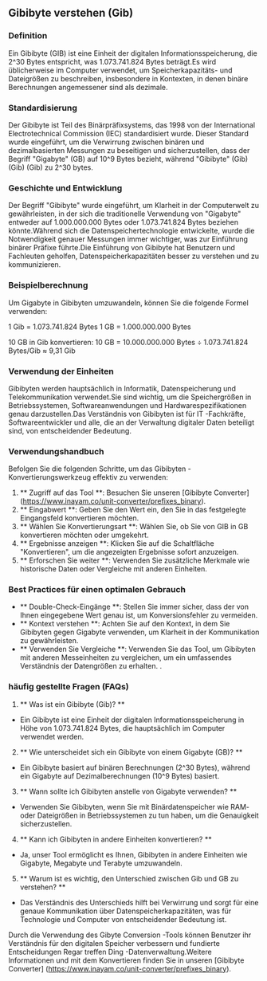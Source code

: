 ## Gibibyte verstehen (Gib)

### Definition
Ein Gibibyte (GIB) ist eine Einheit der digitalen Informationsspeicherung, die 2^30 Bytes entspricht, was 1.073.741.824 Bytes beträgt.Es wird üblicherweise im Computer verwendet, um Speicherkapazitäts- und Dateigrößen zu beschreiben, insbesondere in Kontexten, in denen binäre Berechnungen angemessener sind als dezimale.

### Standardisierung
Der Gibibyte ist Teil des Binärpräfixsystems, das 1998 von der International Electrotechnical Commission (IEC) standardisiert wurde. Dieser Standard wurde eingeführt, um die Verwirrung zwischen binären und dezimalbasierten Messungen zu beseitigen und sicherzustellen, dass der Begriff "Gigabyte" (GB) auf 10^9 Bytes bezieht, während "Gibibyte" (Gib) (Gib) (Gib) zu 2^30 bytes.

### Geschichte und Entwicklung
Der Begriff "Gibibyte" wurde eingeführt, um Klarheit in der Computerwelt zu gewährleisten, in der sich die traditionelle Verwendung von "Gigabyte" entweder auf 1.000.000.000 Bytes oder 1.073.741.824 Bytes beziehen könnte.Während sich die Datenspeichertechnologie entwickelte, wurde die Notwendigkeit genauer Messungen immer wichtiger, was zur Einführung binärer Präfixe führte.Die Einführung von Gibibyte hat Benutzern und Fachleuten geholfen, Datenspeicherkapazitäten besser zu verstehen und zu kommunizieren.

### Beispielberechnung
Um Gigabyte in Gibibyten umzuwandeln, können Sie die folgende Formel verwenden:

1 Gib = 1.073.741.824 Bytes
1 GB = 1.000.000.000 Bytes

10 GB in Gib konvertieren:
10 GB = 10.000.000.000 Bytes ÷ 1.073.741.824 Bytes/Gib ≈ 9,31 Gib

### Verwendung der Einheiten
Gibibyten werden hauptsächlich in Informatik, Datenspeicherung und Telekommunikation verwendet.Sie sind wichtig, um die Speichergrößen in Betriebssystemen, Softwareanwendungen und Hardwarespezifikationen genau darzustellen.Das Verständnis von Gibibyten ist für IT -Fachkräfte, Softwareentwickler und alle, die an der Verwaltung digitaler Daten beteiligt sind, von entscheidender Bedeutung.

### Verwendungshandbuch
Befolgen Sie die folgenden Schritte, um das Gibibyten -Konvertierungswerkzeug effektiv zu verwenden:

1. ** Zugriff auf das Tool **: Besuchen Sie unseren [Gibibyte Converter] (https://www.inayam.co/unit-converter/prefixes_binary).
2. ** Eingabwert **: Geben Sie den Wert ein, den Sie in das festgelegte Eingangsfeld konvertieren möchten.
3. ** Wählen Sie Konvertierungsart **: Wählen Sie, ob Sie von GIB in GB konvertieren möchten oder umgekehrt.
4. ** Ergebnisse anzeigen **: Klicken Sie auf die Schaltfläche "Konvertieren", um die angezeigten Ergebnisse sofort anzuzeigen.
5. ** Erforschen Sie weiter **: Verwenden Sie zusätzliche Merkmale wie historische Daten oder Vergleiche mit anderen Einheiten.

### Best Practices für einen optimalen Gebrauch
- ** Double-Check-Eingänge **: Stellen Sie immer sicher, dass der von Ihnen eingegebene Wert genau ist, um Konversionsfehler zu vermeiden.
- ** Kontext verstehen **: Achten Sie auf den Kontext, in dem Sie Gibibyten gegen Gigabyte verwenden, um Klarheit in der Kommunikation zu gewährleisten.
- ** Verwenden Sie Vergleiche **: Verwenden Sie das Tool, um Gibibyten mit anderen Messeinheiten zu vergleichen, um ein umfassendes Verständnis der Datengrößen zu erhalten.
.

### häufig gestellte Fragen (FAQs)

1. ** Was ist ein Gibibyte (Gib)? **
- Ein Gibibyte ist eine Einheit der digitalen Informationsspeicherung in Höhe von 1.073.741.824 Bytes, die hauptsächlich im Computer verwendet werden.

2. ** Wie unterscheidet sich ein Gibibyte von einem Gigabyte (GB)? **
- Ein Gibibyte basiert auf binären Berechnungen (2^30 Bytes), während ein Gigabyte auf Dezimalberechnungen (10^9 Bytes) basiert.

3. ** Wann sollte ich Gibibyten anstelle von Gigabyte verwenden? **
- Verwenden Sie Gibibyten, wenn Sie mit Binärdatenspeicher wie RAM- oder Dateigrößen in Betriebssystemen zu tun haben, um die Genauigkeit sicherzustellen.

4. ** Kann ich Gibibyten in andere Einheiten konvertieren? **
- Ja, unser Tool ermöglicht es Ihnen, Gibibyten in andere Einheiten wie Gigabyte, Megabyte und Terabyte umzuwandeln.

5. ** Warum ist es wichtig, den Unterschied zwischen Gib und GB zu verstehen? **
- Das Verständnis des Unterschieds hilft bei Verwirrung und sorgt für eine genaue Kommunikation über Datenspeicherkapazitäten, was für Technologie und Computer von entscheidender Bedeutung ist.

Durch die Verwendung des Gibyte Conversion -Tools können Benutzer ihr Verständnis für den digitalen Speicher verbessern und fundierte Entscheidungen Regar treffen Ding -Datenverwaltung.Weitere Informationen und mit dem Konvertieren finden Sie in unseren [Gibibyte Converter] (https://www.inayam.co/unit-converter/prefixes_binary).